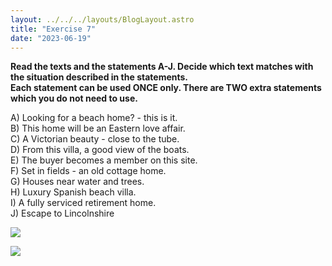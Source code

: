 ```yaml
---
layout: ../../../layouts/BlogLayout.astro
title: "Exercise 7"
date: "2023-06-19"
---
```


**Read the texts and the statements A-J. Decide which text matches with the situation described in the statements.  
Each statement can be used ONCE only. There are TWO extra statements which you do not need to use.**

A) Looking for a beach home? - this is it.  
B) This home will be an Eastern love affair.  
C) A Victorian beauty - close to the tube.  
D) From this villa, a good view of the boats.  
E) The buyer becomes a member on this site.  
F) Set in fields - an old cottage home.  
G) Houses near water and trees.  
H) Luxury Spanish beach villa.  
I) A fully serviced retirement home.  
J) Escape to Lincolnshire

![](https://xirurgabdukarim.uz/wp-content/uploads/2023/06/7.1-758x1024.jpg)

![](https://xirurgabdukarim.uz/wp-content/uploads/2023/06/7.2-1024x448.jpg)
